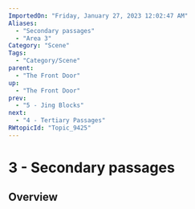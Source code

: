 ```yaml
---
ImportedOn: "Friday, January 27, 2023 12:02:47 AM"
Aliases:
  - "Secondary passages"
  - "Area 3"
Category: "Scene"
Tags:
  - "Category/Scene"
parent:
  - "The Front Door"
up:
  - "The Front Door"
prev:
  - "5 - Jing Blocks"
next:
  - "4 - Tertiary Passages"
RWtopicId: "Topic_9425"
---
```

# 3 - Secondary passages
## Overview
